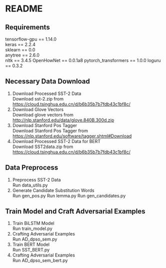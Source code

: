 # README
## Requirements
tensorflow-gpu == 1.14.0   
keras == 2.2.4   
sklearn == 0.0  
anytree == 2.6.0  
nltk == 3.4.5
OpenHowNet == 0.0.1a8
pytorch_transformers == 1.0.0
loguru == 0.3.2
## Necessary Data Download
1. Download Processed SST-2 Data  
Download sst-2.zip from https://cloud.tsinghua.edu.cn/d/b6b35b7b7fdb43c1bf8c/
2. Download Glove Vectors  
Download glove vectors from http://nlp.stanford.edu/data/glove.840B.300d.zip
3. Download Stanford Pos Tagger  
Download Stanford Pos Tagger from https://nlp.stanford.edu/software/tagger.shtml#Download
4. Download Processed SST-2 Data for BERT  
Download SST2data.zip from https://cloud.tsinghua.edu.cn/d/b6b35b7b7fdb43c1bf8c/
## Data Preprocess
1. Preprocess SST-2 Data  
Run data_utils.py
2. Generate Candidate Substitution Words  
Run gen_pos.py
Run lemma.py
Run gen_candidates.py
## Train Model and Craft Adversarial Examples
1. Train BiLSTM Model  
Run train_model.py
2. Crafting Adversarial Examples  
Run AD_dpso_sem.py
3. Train BERT Model  
Run SST_BERT.py
4. Crafting Adversarial Examples  
Run AD_dpso_sem_bert.py
